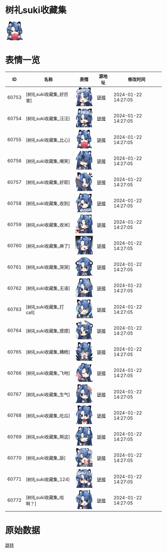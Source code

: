# 树礼suki收藏集

<img src="./cover.png" height="60" alt="cover" />

# 表情一览

|ID|名称|表情|源地址|修改时间|
|----|----|----|----|----|
|60753|[树礼suki收藏集_好厉害]|<img src="./pic/060753_%5B树礼suki收藏集_好厉害%5D.png" height="60" alt="好厉害"/>|[链接](https://i0.hdslb.com/bfs/garb/item/5128530a22fda150fb6aa5976ab238a836f4b844.png)|2024-01-22 14:27:05|
|60754|[树礼suki收藏集_汪汪]|<img src="./pic/060754_%5B树礼suki收藏集_汪汪%5D.png" height="60" alt="汪汪"/>|[链接](https://i0.hdslb.com/bfs/garb/item/91fc95635ceeb9769307d3e4a7aba8e3f8a719e4.png)|2024-01-22 14:27:05|
|60755|[树礼suki收藏集_比心]|<img src="./pic/060755_%5B树礼suki收藏集_比心%5D.png" height="60" alt="比心"/>|[链接](https://i0.hdslb.com/bfs/garb/item/44aa16b550d92f8dca8784598bf76ca09a8855e0.png)|2024-01-22 14:27:05|
|60756|[树礼suki收藏集_嘲笑]|<img src="./pic/060756_%5B树礼suki收藏集_嘲笑%5D.png" height="60" alt="嘲笑"/>|[链接](https://i0.hdslb.com/bfs/garb/item/2bcdc396e0c74ab8c005867cdd541209d12b2c5e.png)|2024-01-22 14:27:05|
|60757|[树礼suki收藏集_好耶]|<img src="./pic/060757_%5B树礼suki收藏集_好耶%5D.png" height="60" alt="好耶"/>|[链接](https://i0.hdslb.com/bfs/garb/item/1f5770d37f747c97f5979056e9b7f92b57f128c9.png)|2024-01-22 14:27:05|
|60758|[树礼suki收藏集_收到]|<img src="./pic/060758_%5B树礼suki收藏集_收到%5D.png" height="60" alt="收到"/>|[链接](https://i0.hdslb.com/bfs/garb/item/9b8c3034bbe92a821717fc513d96cfc969f37867.png)|2024-01-22 14:27:05|
|60759|[树礼suki收藏集_收米]|<img src="./pic/060759_%5B树礼suki收藏集_收米%5D.png" height="60" alt="收米"/>|[链接](https://i0.hdslb.com/bfs/garb/item/6ed0e939d61419056cab70d928f1082afc2f9237.png)|2024-01-22 14:27:05|
|60760|[树礼suki收藏集_麻了]|<img src="./pic/060760_%5B树礼suki收藏集_麻了%5D.png" height="60" alt="麻了"/>|[链接](https://i0.hdslb.com/bfs/garb/item/5f8f396b22a8f1620a4b57262946fb4bb51e0939.png)|2024-01-22 14:27:05|
|60761|[树礼suki收藏集_哭哭]|<img src="./pic/060761_%5B树礼suki收藏集_哭哭%5D.png" height="60" alt="哭哭"/>|[链接](https://i0.hdslb.com/bfs/garb/item/bc70d217e75453c37f858e7808790a429f3f4ff5.png)|2024-01-22 14:27:05|
|60762|[树礼suki收藏集_无语]|<img src="./pic/060762_%5B树礼suki收藏集_无语%5D.png" height="60" alt="无语"/>|[链接](https://i0.hdslb.com/bfs/garb/item/e4ee8a3cba65ac7b76476ca139ab73bec69da2e3.png)|2024-01-22 14:27:05|
|60763|[树礼suki收藏集_打call]|<img src="./pic/060763_%5B树礼suki收藏集_打call%5D.png" height="60" alt="打call"/>|[链接](https://i0.hdslb.com/bfs/garb/item/5acd1336328141c6eb8ab2c078d46d92e120680d.png)|2024-01-22 14:27:05|
|60764|[树礼suki收藏集_摸摸]|<img src="./pic/060764_%5B树礼suki收藏集_摸摸%5D.png" height="60" alt="摸摸"/>|[链接](https://i0.hdslb.com/bfs/garb/item/fdf3e677ecba8a28e43c9b47275b5840ed8e5705.png)|2024-01-22 14:27:05|
|60765|[树礼suki收藏集_糟糕]|<img src="./pic/060765_%5B树礼suki收藏集_糟糕%5D.png" height="60" alt="糟糕"/>|[链接](https://i0.hdslb.com/bfs/garb/item/5b81e202615e111709f73cbeed5943f333de3c16.png)|2024-01-22 14:27:05|
|60766|[树礼suki收藏集_飞吻]|<img src="./pic/060766_%5B树礼suki收藏集_飞吻%5D.png" height="60" alt="飞吻"/>|[链接](https://i0.hdslb.com/bfs/garb/item/a689dc7d88238dab5471f79c9990c57270d81155.png)|2024-01-22 14:27:05|
|60767|[树礼suki收藏集_生气]|<img src="./pic/060767_%5B树礼suki收藏集_生气%5D.png" height="60" alt="生气"/>|[链接](https://i0.hdslb.com/bfs/garb/item/474df3ae572152abd5e96be79a0ca534239bb35b.png)|2024-01-22 14:27:05|
|60768|[树礼suki收藏集_吃瓜]|<img src="./pic/060768_%5B树礼suki收藏集_吃瓜%5D.png" height="60" alt="吃瓜"/>|[链接](https://i0.hdslb.com/bfs/garb/item/f1dbc2c843d3c8843bf351ca602ee504e77bcfb9.png)|2024-01-22 14:27:05|
|60769|[树礼suki收藏集_啊这]|<img src="./pic/060769_%5B树礼suki收藏集_啊这%5D.png" height="60" alt="啊这"/>|[链接](https://i0.hdslb.com/bfs/garb/item/e63b58b03a620871b984e65dbaa1c645ceda849f.png)|2024-01-22 14:27:05|
|60770|[树礼suki收藏集_舔]|<img src="./pic/060770_%5B树礼suki收藏集_舔%5D.png" height="60" alt="舔"/>|[链接](https://i0.hdslb.com/bfs/garb/item/ff17dd1efe2a5da82b2cb07c4f039794b1eca974.png)|2024-01-22 14:27:05|
|60771|[树礼suki收藏集_124]|<img src="./pic/060771_%5B树礼suki收藏集_124%5D.png" height="60" alt="124"/>|[链接](https://i0.hdslb.com/bfs/garb/item/0c48184f7744c01b0de661b863d0cec4d7e33db8.png)|2024-01-22 14:27:05|
|60772|[树礼suki收藏集_哈啊？]|<img src="./pic/060772_%5B树礼suki收藏集_哈啊？%5D.png" height="60" alt="哈啊？"/>|[链接](https://i0.hdslb.com/bfs/garb/item/5de25ad6a0e6adc3ee74c9d29b1aff72b9dd7662.png)|2024-01-22 14:27:05|

# 原始数据

[跳转](./raw.json)

